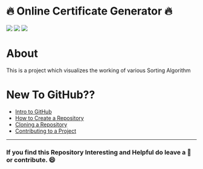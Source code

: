 # 🔥 Online Certificate Generator 🔥
![](https://img.shields.io/twitter/follow/IamAbir82?color=Black&label=Abir%20Bhattacharya&logo=Twitter&logoColor=Blue&style=flat-square)
![](https://img.shields.io/github/forks/abirbhattacharya82/Secret-Code?color=green&label=Forks&logo=github&logoColor=white&style=plastic)
![](https://img.shields.io/github/stars/abirbhattacharya82/Secret-Code?color=green&label=Stars&logo=github&logoColor=white&style=plastic)

# About
This is a project which visualizes the working of various Sorting Algorithm

# New To GitHub??
* [Intro to GitHub](https://youtu.be/wTTek8P2VB4)
* [How to Create a Repository](https://youtu.be/o6T5F7-SOAo)
* [Cloning a Repository](https://youtu.be/oYselL5G280)
* [Contributing to a Project](https://youtu.be/4vq07q7g2xE)
--------------------------------------------
### If you find this Repository Interesting and Helpful do leave a 🌟 or contribute. 😄